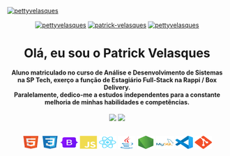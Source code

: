 <p align="left">
  <a href="https://github.com/pettyvelasques">
  <img src="https://komarev.com/ghpvc/?username=pettyvelasques&style=plastic&label=Stalker+visits" alt="pettyvelasques" />
</p>

<p align="center">
  <a href="https://instagram.com/pettyvelasques" target="blank"><img align="center" src="https://cdn.jsdelivr.net/npm/simple-icons@3.0.1/icons/instagram.svg" alt="pettyvelasques" height="30" width="40" /></a>
  <a href="https://linkedin.com/in/patrick-velasques" target="blank"><img align="center" src="https://cdn.jsdelivr.net/npm/simple-icons@3.0.1/icons/linkedin.svg" alt="patrick-velasques" height="30" width="40" /></a>
  <a href="https://facebook.com/pettyvelasques" target="blank"><img align="center" src="https://cdn.jsdelivr.net/npm/simple-icons@3.0.1/icons/facebook.svg" alt="pettyvelasques" height="30" width="40" /></a>
</p>

<h1 align="center">Olá, eu sou o Patrick Velasques</h1>
<h4 align="center">Aluno matriculado no curso de Análise e Desenvolvimento de Sistemas na SP Tech, exerço a função de Estagiário Full-Stack na Rappi / Box Delivery.</br>
Paralelamente, dedico-me a estudos independentes para a constante melhoria de minhas habilidades e competências.</h4>

<div align="center">
  <a href="https://github.com/pettyvelasques"><img height="160em" src="https://github-readme-stats.vercel.app/api?username=pettyvelasques&show_icons=true&theme=default&include_all_commits=false&count_private=false"/></a>
  <a href="https://github.com/pettyvelasques"><img height="160em" src="https://github-readme-stats.vercel.app/api/top-langs/?username=pettyvelasques&layout=compact&langs_count=6&theme=default"/></a>
</div>
<br/>
<p align="center">
  <img src="https://raw.githubusercontent.com/devicons/devicon/master/icons/html5/html5-original.svg" alt="html5" width="40" height="30"/>
  <img src="https://raw.githubusercontent.com/devicons/devicon/master/icons/css3/css3-original.svg" alt="css3" width="40" height="30"/>
  <img src="https://raw.githubusercontent.com/devicons/devicon/master/icons/bootstrap/bootstrap-original.svg" alt="bootstrap" width="40" height="30"/>
  <img src="https://raw.githubusercontent.com/devicons/devicon/master/icons/javascript/javascript-plain.svg" alt="javascript" width="40" height="30"/>
  <img src="https://raw.githubusercontent.com/devicons/devicon/master/icons/react/react-original.svg" alt="react" width="40" height="30"/>
  <img src="https://raw.githubusercontent.com/devicons/devicon/master/icons/java/java-original.svg" alt="java" width="40" height="30"/>
  <img src="https://raw.githubusercontent.com/devicons/devicon/master/icons/nodejs/nodejs-original.svg" alt="node" width="40" height="30"/>
  <img src="https://raw.githubusercontent.com/devicons/devicon/master/icons/mysql/mysql-original-wordmark.svg" alt="node" width="40" height="30"/>
  <img src="https://raw.githubusercontent.com/devicons/devicon/master/icons/vscode/vscode-original.svg" alt="vs code" width="40" height="30"/>
  <img src="https://raw.githubusercontent.com/devicons/devicon/master/icons/git/git-original.svg" alt="git" width="40" height="30"/>
</p>
